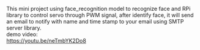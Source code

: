 This mini project using face_recognition model to recognize face and RPi library to control servo through PWM signal, after identify face, it will send an email to notify with name and time stamp to your email using SMTP server library.          
demo video:     
https://youtu.be/neTmbYK2Do8
